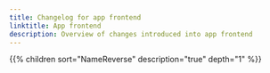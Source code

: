 ```yaml
---
title: Changelog for app frontend
linktitle: App frontend
description: Overview of changes introduced into app frontend
---
```


{{% children sort="NameReverse" description="true" depth="1" %}}
